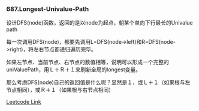### 687.Longest-Univalue-Path

设计DFS(node)函数，返回的是以node为起点，朝某个单向下行最长的Univalue path

每一次调用DFS(node)，都要先调用L=DFS(node->left)和R=DFS(node->right)，将左右节点都递归遍历完毕。

如果左节点、当前节点、右节点的数值相等，说明可以形成一个完整的uniValuePath，用Ｌ＋Ｒ＋１来刷新全局的longest变量。

那么考虑DFS(node)自己的返回值是什么呢？显然是１，或Ｌ＋１（如果根与左节点相同），或Ｒ＋１（如果根与右节点相同）


[Leetcode Link](https://leetcode.com/problems/longest-univalue-path)